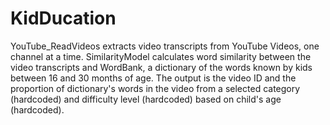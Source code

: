 # KidDucation
YouTube_ReadVideos extracts video transcripts from YouTube Videos, one channel at a time.  SimilarityModel calculates word similarity between the video transcripts and WordBank, a dictionary of the words known by kids between 16 and 30 months of age. The output is the video ID and the proportion of dictionary's words in the video from a selected category (hardcoded) and difficulty level (hardcoded) based on child's age (hardcoded). 
  
